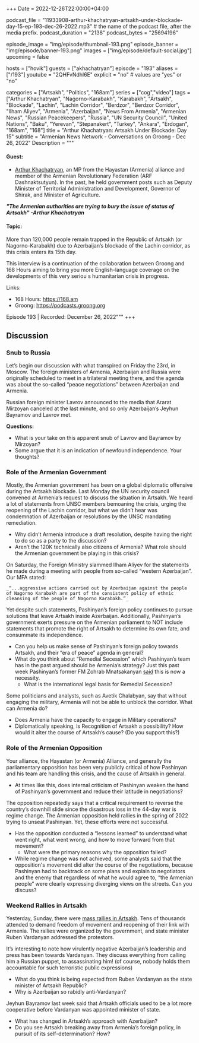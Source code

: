 +++
Date = 2022-12-26T22:00:00+04:00

podcast_file = "11933908-arthur-khachatryan-artsakh-under-blockade-day-15-ep-193-dec-26-2022.mp3" # the name of the podcast file, after the media prefix.
podcast_duration = "2138"
podcast_bytes = "25694196"

episode_image = "img/episode/thumbnail-193.png"
episode_banner = "img/episode/banner-193.png"
images = ["img/episode/default-social.jpg"]
upcoming = false

hosts = ["hovik"]
guests = ["akhachatryan"]
episode = "193"
aliases = ["/193"]
youtube = "2QHFvNdhl6E"
explicit = "no" # values are "yes" or "no"

categories = ["Artsakh", "Politics", "168am"]
series = ["cog","video"]
tags = ["Arthur Khachatryan", "Nagorno-Karabakh", "Karabakh", "Artsakh", "Blockade", "Lachin", "Lachin Corridor", "Berdzor", "Berdzor Corridor", "Ilham Aliyev", "Armenia", "Azerbaijan", "News From Armenia", "Armenian News", "Russian Peacekeepers", "Russia", "UN Security Council", "United Nations", "Baku", "Yerevan", "Stepanakert", "Turkey", "Ankara", "Erdogan", "168am", "168"]
title = "Arthur Khachatryan: Artsakh Under Blockade: Day 15"
subtitle = "Armenian News Network - Conversations on Groong - Dec 26, 2022"
Description = """

#### Guest:
* [Arthur Khachatryan](/guest/akhachatryan), an MP from the Hayastan (Armenia) alliance and member of the Armenian Revolutionary Federation (ARF Dashnaktsutyun). In the past, he held government posts such as Deputy Minister of Territorial Administration and Development, Governor of Shirak, and Minister of Agriculture. 

***"The Armenian authorities are trying to bury the issue of status of Artsakh" -Arthur Khachatryan***

#### Topic:

More than 120,000 people remain trapped in the Republic of Artsakh (or Nagorno-Karabakh) due to Azerbaijan’s blockade of the Lachin corridor, as this crisis enters its 15th day.

This interview is a continuation of the collaboration between Groong and 168 Hours aiming to bring you more English-language coverage on the developments of this very seriou
s humanitarian crisis in progress.

Links:
  - 168 Hours: https://168.am
  - Groong: https://podcasts.groong.org

Episode 193 | Recorded: December 26, 2022"""
+++

## Discussion

### Snub to Russia

Let’s begin our discussion with what transpired on Friday the 23rd, in Moscow. The foreign ministers of Armenia, Azerbaijan and Russia were originally scheduled to meet in a trilateral meeting there, and the agenda was about the so-called “peace negotiations” between Azerbaijan and Armenia.

Russian foreign minister Lavrov announced to the media that Ararat Mirzoyan canceled at the last minute, and so only Azerbaijan’s Jeyhun Bayramov and Lavrov met.

**Questions:**

* What is your take on this apparent snub of Lavrov and Bayramov by Mirzoyan?
* Some argue that it is an indication of newfound independence. Your thoughts?

### Role of the Armenian Government

Mostly, the Armenian government has been on a global diplomatic offensive during the Artsakh blockade. Last Monday the UN security council convened at Armenia’s request to discuss the situation in Artsakh. We heard a lot of statements from UNSC members bemoaning the crisis, urging the reopening of the Lachin corridor, but what we didn’t hear was condemnation of Azerbaijan or resolutions by the UNSC mandating remediation.

* Why didn’t Armenia introduce a draft resolution, despite having the right to do so as a party to the discussion?
* Aren’t the 120K technically also citizens of Armenia? What role should the Armenian government be playing in this crisis? 

On Saturday, the Foreign Ministry slammed Ilham Aliyev for the statements he made during a meeting with people from so-called “western Azerbaijan”. Our MFA stated:

    _“...aggressive actions carried out by Azerbaijan against the people of Nagorno Karabakh are part of the consistent policy of ethnic cleansing of the people of Nagorno Karabakh.”_

Yet despite such statements, Pashinyan’s foreign policy continues to pursue solutions that leave Artsakh inside Azerbaijan. Additionally, Pashinyan’s government exerts pressure on the Armenian parliament to NOT include statements that promote the right of Artsakh to determine its own fate, and consummate its independence.

* Can you help us make sense of Pashinyan’s foreign policy towards Artsakh, and their “era of peace” agenda in general?
* What do you think about “Remedial Secession” which Pashinyan’s team has in the past argued should be Armenia’s strategy? Just this past week Pashinyan’s former FM Zohrab Mnatsakanyan [said](https://armenpress.am/eng/news/1099748.html) this is now a necessity.
    * What is the international legal basis for Remedial Secession?

Some politicians and analysts, such as Avetik Chalabyan, say that without engaging the military, Armenia will not be able to unblock the corridor. What can Armenia do?

* Does Armenia have the capacity to engage in Military operations?
* Diplomatically speaking, is Recognition of Artsakh a possibility? How would it alter the course of Artsakh’s cause? (Do you support this?)

### Role of the Armenian Opposition

Your alliance, the Hayastan (or Armenia) Alliance, and generally the parliamentary opposition has been very publicly critical of how Pashinyan and his team are handling this crisis, and the cause of Artsakh in general.

* At times like this, does internal criticism of Pashinyan weaken the hand of Pashinyan’s government and reduce their latitude in negotiations?

The opposition repeatedly says that a critical requirement to reverse the country’s downhill slide since the disastrous loss in the 44-day war is regime change. The Armenian opposition held rallies in the spring of 2022 trying to unseat Pashinyan. Yet, these efforts were not successful. 

* Has the opposition conducted a “lessons learned” to understand what went right, what went wrong, and how to move forward from that movement?
    * What were the primary reasons why the opposition failed?
* While regime change was not achieved, some analysts said that the opposition's movement did alter the course of the negotiations, because Pashinyan had to backtrack on some plans and explain to negotiators and the enemy that regardless of what he would agree to, “the Armenian people” were clearly expressing diverging views on the streets. Can you discuss?

### Weekend Rallies in Artsakh

Yesterday, Sunday, there were [mass rallies in Artsakh](https://www.azatutyun.am/a/32192899.html). Tens of thousands attended to demand freedom of movement and reopening of their link with Armenia. The rallies were organized by the government, and state minister Ruben Vardanyan addressed the protestors.

It’s interesting to note how virulently negative Azerbaijan’s leadership and press has been towards Vardanyan. They discuss everything from calling him a Russian puppet, to assassinating him! (of course, nobody holds them accountable for such terroristic public expressions)

* What do you think is being expected from Ruben Vardanyan as the state minister of Artsakh Republic?
* Why is Azerbaijan so rabidly anti-Vardanyan?

Jeyhun Bayramov last week said that Artsakh officials used to be a lot more cooperative before Vardanyan was appointed minister of state.

* What has changed in Artsakh’s approach with Azerbaijan?
* Do you see Artsakh breaking away from Armenia’s foreign policy, in pursuit of its self-determination? How?
